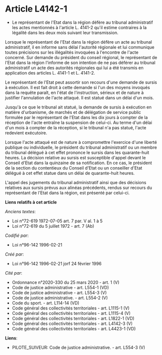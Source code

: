 # Article L4142-1

- Le représentant de l'Etat dans la région défère au tribunal administratif les actes mentionnés à l'article L. 4141-2 qu'il
estime contraires à la légalité dans les deux mois suivant leur transmission.

Lorsque le représentant de l'Etat dans la région défère un acte au tribunal administratif, il en informe sans délai
l'autorité régionale et lui communique toutes précisions sur les illégalités invoquées à l'encontre de l'acte concerné. Sur
demande du président du conseil régional, le représentant de l'Etat dans la région l'informe de son intention de ne pas
déférer au tribunal administratif un acte des autorités régionales qui lui a été transmis en application des articles L.
4141-1 et L. 4141-2.

Le représentant de l'Etat peut assortir son recours d'une demande de sursis à exécution. Il est fait droit à cette demande si
l'un des moyens invoqués dans la requête paraît, en l'état de l'instruction, sérieux et de nature à justifier l'annulation de
l'acte attaqué. Il est statué dans un délai d'un mois.

Jusqu'à ce que le tribunal ait statué, la demande de sursis à exécution en matière d'urbanisme, de marchés et de délégation
de service public formulée par le représentant de l'Etat dans les dix jours à compter de la réception de l'acte entraîne la
suspension de celui-ci. Au terme d'un délai d'un mois à compter de la réception, si le tribunal n'a pas statué, l'acte
redevient exécutoire.

Lorsque l'acte attaqué est de nature à compromettre l'exercice d'une liberté publique ou individuelle, le président du
tribunal administratif ou un membre du tribunal délégué à cet effet prononce le sursis dans les quarante-huit heures. La
décision relative au sursis est susceptible d'appel devant le Conseil d'Etat dans la quinzaine de sa notification. En ce cas,
le président de la section du contentieux du Conseil d'Etat ou un conseiller d'Etat délégué à cet effet statue dans un délai
de quarante-huit heures.

L'appel des jugements du tribunal administratif ainsi que des décisions relatives aux sursis prévus aux alinéas précédents,
rendus sur recours du représentant de l'Etat dans la région, est présenté par celui-ci.

**Liens relatifs à cet article**

_Anciens textes_:

  - Loi n°72-619 1972-07-05 art. 7 par. V al. 1 à 5
  - Loi n°72-619 du 5 juillet 1972 - art. 7 (Ab)

_Codifié par_:

  - Loi n°96-142 1996-02-21

_Créé par_:

  - Loi n°96-142 1996-02-21 jorf 24 février 1996

_Cité par_:

  - Ordonnance n°2020-330 du 25 mars 2020 - art. 1 (V)
  - Code de justice administrative - art. L554-1 (VD)
  - Code de justice administrative - art. L554-3 (V)
  - Code de justice administrative. - art. L554-2 (V)
  - Code du sport. - art. L114-14 (VD)
  - Code général des collectivités territoriales - art. L1115-1 (V)
  - Code général des collectivités territoriales - art. L1115-4 (V)
  - Code général des collectivités territoriales - art. L1822-1 (VD)
  - Code général des collectivités territoriales - art. L4142-3 (V)
  - Code général des collectivités territoriales - art. L4423-1 (VD)

**Liens**:

  - PILOTE_SUIVEUR: Code de justice administrative. - art. L554-3 (V)

